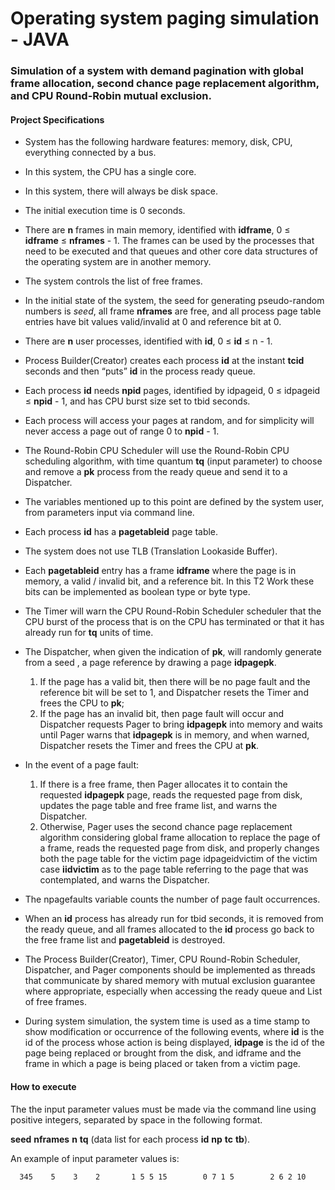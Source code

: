 # Operating system paging simulation - JAVA

### Simulation of a system with demand pagination with global frame allocation, second chance page replacement algorithm, and CPU Round-Robin mutual exclusion.




#### Project Specifications

- System has the following hardware features: memory, disk, CPU, everything connected by a bus.

- In this system, the CPU has a single core.

- In this system, there will always be disk space.

- The initial execution time is 0 seconds.

- There are **n** frames in main memory, identified with **idframe**, 0 ≤ **idframe** ≤ **nframes** - 1. The frames can be used by the processes that need to be executed and that queues and other core data structures of the operating system are in another memory.

- The system controls the list of free frames.

- In the initial state of the system, the seed for generating pseudo-random numbers is *seed*, all frame **nframes** are free, and all process page table entries have bit values valid/invalid at 0 and reference bit at 0.

- There are **n** user processes, identified with **id**, 0 ≤ **id** ≤ n - 1.

- Process Builder(Creator) creates each process **id** at the instant **tcid** seconds and then “puts” **id** in the process ready queue.

- Each process **id** needs **npid** pages, identified by idpageid, 0 ≤ idpageid ≤ **npid** - 1, and has CPU burst size set to tbid seconds.

- Each process will access your pages at random, and for simplicity will never access a page out of range 0 to **npid** - 1.

- The Round-Robin CPU Scheduler will use the Round-Robin CPU scheduling algorithm, with time quantum **tq** (input parameter) to choose and remove a **pk** process from the ready queue and send it to a Dispatcher.

- The variables mentioned up to this point are defined by the system user, from parameters input via command line.

- Each process **id** has a **pagetableid** page table.

- The system does not use TLB (Translation Lookaside Buffer).

- Each **pagetableid** entry has a frame **idframe** where the page is in memory, a valid / invalid bit, and a reference bit. In this T2 Work these bits can be implemented as boolean type or byte type.

- The Timer will warn the CPU Round-Robin Scheduler scheduler that the CPU burst of the process that is on the CPU has terminated or that it has already run for **tq** units of time.

- The Dispatcher, when given the indication of **pk**, will randomly generate from a seed , a page reference by drawing a page **idpagepk**.
    1. If the page has a valid bit, then there will be no page fault and the reference bit will be set to 1, and Dispatcher resets the Timer and frees the CPU to **pk**;
    2. If the page has an invalid bit, then page fault will occur and Dispatcher requests Pager to bring **idpagepk** into memory and waits until Pager warns that **idpagepk** is in memory, and when warned, Dispatcher resets the Timer and frees the CPU at **pk**.


- In the event of a page fault:
    1. If there is a free frame, then Pager allocates it to contain the requested **idpagepk** page, reads the requested page from disk, updates the page table and free frame list, and warns the Dispatcher.
    2. Otherwise, Pager uses the second chance page replacement algorithm considering global frame allocation to replace the page of a frame, reads the requested page from disk, and properly changes both the page table for the victim page idpageidvictim of the victim case **iidvictim** as to the page table referring to the page that was contemplated, and warns the Dispatcher.
 
- The npagefaults variable counts the number of page fault occurrences.

- When an **id** process has already run for tbid seconds, it is removed from the ready queue, and all frames allocated to the **id** process go back to the free frame list and **pagetableid** is destroyed.

- The Process Builder(Creator), Timer, CPU Round-Robin Scheduler, Dispatcher, and Pager components should be implemented as threads that communicate by shared memory with mutual exclusion guarantee where appropriate, especially when accessing the ready queue and List of free frames.

- During system simulation, the system time is used as a time stamp to show modification or occurrence of the following events, where **id** is the id of the process whose action is being displayed, **idpage** is the id of the page being replaced or brought from the disk, and idframe and the frame in which a page is being placed or taken from a victim page.

#### How to execute

The the input parameter values must be made via the command line using positive integers, separated by space in the following format.

  __seed__ __nframes__ __n__ __tq__ (data list for each process __id__ __np__ __tc__ __tb__).

An example of input parameter values is:

      345    5    3    2       1 5 5 15        0 7 1 5        2 6 2 10
